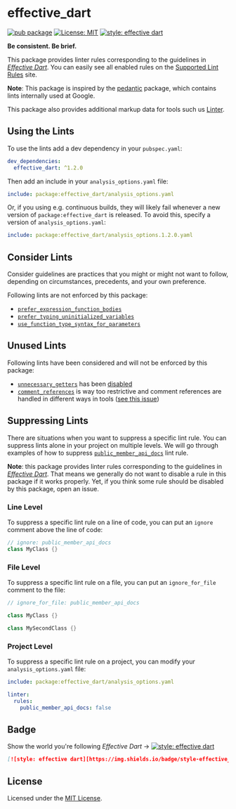 # effective_dart

[![pub package](https://img.shields.io/pub/v/effective_dart.svg)](https://pub.dartlang.org/packages/effective_dart)
[![License: MIT](https://img.shields.io/badge/license-MIT-blue.svg)](https://opensource.org/licenses/MIT)
[![style: effective dart][badge]](https://github.com/tenhobi/effective_dart)

**Be consistent. Be brief.**

This package provides linter rules corresponding to the guidelines in
*[Effective Dart][]*.
You can easily see all enabled rules on the [Supported Lint Rules][] site.

**Note**: This package is inspired by the [pedantic][] package,
which contains lints internally used at Google.

This package also provides additional markup data for tools such us [Linter][].

## Using the Lints

To use the lints add a dev dependency in your `pubspec.yaml`:

```yaml
dev_dependencies:
  effective_dart: ^1.2.0
```

Then add an include in your `analysis_options.yaml` file:

```yaml
include: package:effective_dart/analysis_options.yaml
```

Or, if you using e.g. continuous builds,
they will likely fail whenever a new version of `package:effective_dart`
is released.
To avoid this, specify a version of `analysis_options.yaml`:

```yaml
include: package:effective_dart/analysis_options.1.2.0.yaml
```

## Consider Lints

Consider guidelines are practices that you might or might not want to follow,
depending on circumstances, precedents, and your own preference.

Following lints are not enforced by this package:

- [`prefer_expression_function_bodies`](https://dart-lang.github.io/linter/lints/prefer_expression_function_bodies.html)
- [`prefer_typing_uninitialized_variables`](https://dart-lang.github.io/linter/lints/prefer_typing_uninitialized_variables.html)
- [`use_function_type_syntax_for_parameters`](https://dart-lang.github.io/linter/lints/use_function_type_syntax_for_parameters.html)

## Unused Lints

Following lints have been considered and will not be enforced by this package:

- [`unnecessary_getters`](https://dart-lang.github.io/linter/lints/unnecessary_getters.html)
has been [disabled](https://github.com/dart-lang/linter/issues/23)
- [`comment_references`](https://dart-lang.github.io/linter/lints/comment_references.html)
is way too restrictive and comment references are handled in different ways
in tools ([see this issue](https://github.com/dart-lang/sdk/issues/36974))

## Suppressing Lints

There are situations when you want to suppress a specific lint rule.
You can suppress lints alone in your project on multiple levels.
We will go through examples of how to suppress
[`public_member_api_docs`](https://dart-lang.github.io/linter/lints/public_member_api_docs.html)
lint rule.

**Note**: this package provides linter rules corresponding to the guidelines
in *[Effective Dart][]*.
That means we generally do not want to disable a rule in this package
if it works properly.
Yet, if you think some rule should be disabled by this package, open an issue.

### Line Level

To suppress a specific lint rule on a line of code,
you can put an `ignore` comment above the line of code:

```dart
// ignore: public_member_api_docs
class MyClass {}
```

### File Level

To suppress a specific lint rule on a file,
you can put an `ignore_for_file` comment to the file:

```dart
// ignore_for_file: public_member_api_docs

class MyClass {}

class MySecondClass {}
```

### Project Level

To suppress a specific lint rule on a project,
you can modify your `analysis_options.yaml` file:

```yaml
include: package:effective_dart/analysis_options.yaml

linter:
  rules:
    public_member_api_docs: false
```

## Badge

Show the world you're following *Effective Dart* →
[![style: effective dart][badge]](https://github.com/tenhobi/effective_dart)

```md
[![style: effective dart][https://img.shields.io/badge/style-effective_dart-40c4ff.svg]](https://github.com/tenhobi/effective_dart)
```

## License

Licensed under the [MIT License](LICENSE).

[Effective Dart]: https://dart.dev/guides/language/effective-dart
[pedantic]: https://github.com/dart-lang/pedantic
[Supported Lint Rules]: http://dart-lang.github.io/linter/lints
[badge]: https://img.shields.io/badge/style-effective_dart-40c4ff.svg
[Linter]: https://github.com/dart-lang/linter
